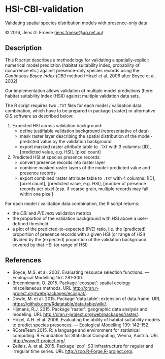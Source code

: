# HSI-CBI-validation
Validating spatial species distribution models with presence-only data

© 2016, Jens G. Froese (jens.froese@uq.net.au)

## Description
This R script describes a methodology for validating a spatially-explicit numerical model prediction (habitat suitability index, probability of occurrence etc.) against presence-only species records using the *Continuous Boyce Index (CBI)* method (Hirzel et al. 2006 after Boyce et al. 2002)

Our implementation allows validation of multiple model predictions (here: habitat suitability index (HSI)) against multiple validation data sets.

The R script requires two `.TXT` files for each model / validation data combination, which have to be prepared in package {raster} or alternative GIS software as described below:

1. Expected HSI across validation background:
   + define justifiable validation background (representative of data)
   + mask raster layer describing the spatial distribution of the model-predicted value by the validation background
   + export masked raster attribute table to `.TXT` with 3 columns: [ID], [predicted value, e.g. HSI], [pixel count]
2. Predicted HSI at species presence records:
   + convert presence records into raster layer
   + combine masked raster layers of the model-predicted value and presence records
   + export combined raster attribute table to `.TXT` with 4 columns: [ID], [pixel count], [predicted value, e.g. HSI], [number of presence records per pixel (esp. if coarse grain, multiple records may fall within one pixel]

For each model / validation data combination, the R script returns:
   + the *CBI* and *P/E max* validation metrics
   + the proportion of the validation background with HSI above a user-defined threshold
   + a plot of the predicted-to-expected (P/E) ratio, i.e. the (predicted) proportion of presence records with a given HSI (or range of HSI) divided by the (expected) proportion of the validation background covered by that HSI (or range of HSI)

## References
* Boyce, M.S. et al. 2002. Evaluating resource selection functions. — Ecological Modelling 157: 281-300.
* Broennimann, O. 2015. Package 'ecospat': spatial ecology miscellaneous methods. URL http://cran.r-project.org/web/packages/ecospat/.
* Dowle, M. et al. 2015. Package 'data.table': extension of data.frame. URL https://github.com/Rdatatable/data.table/wiki/.
* Hijmans, R.J. 2015. Package 'raster': geographic data analysis and modeling. URL http://cran.r-project.org/web/packages/raster/.
* Hirzel, A.H. et al. 2006. Evaluating the ability of habitat suitability models to predict species presences. — Ecological Modelling 199: 142-152.
* RCoreTeam 2015. R: a language and environment for statistical computing. R Foundation for Statistical Computing, Vienna, Austria. URL http://www.R-project.org/.
* Zeileis, A. et al. 2015. Package 'zoo': S3 infrastructure for regular and irregular time series. URL http://zoo.R-Forge.R-project.org/.
